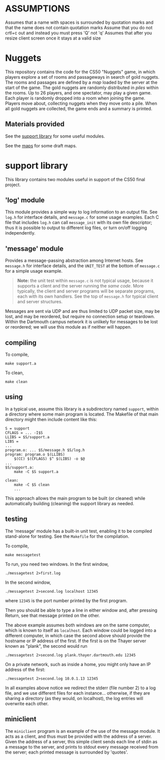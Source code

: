 # ASSUMPTIONS
Assumes that a name with spaces is surrounded by quotation marks and that the name does not contain quotation marks
Assume that you do not crtl+c out and instead you must press 'Q' not 'q'
Assumes that after you resize client screen once it stays at a valid size




# Nuggets

This repository contains the code for the CS50 "Nuggets" game, in which players explore a set of rooms and passageways in search of gold nuggets.
The rooms and passages are defined by a *map* loaded by the server at the start of the game.
The gold nuggets are randomly distributed in *piles* within the rooms.
Up to 26 players, and one spectator, may play a given game.
Each player is randomly dropped into a room when joining the game.
Players move about, collecting nuggets when they move onto a pile.
When all gold nuggets are collected, the game ends and a summary is printed.

## Materials provided

See the [support library](support/README.md) for some useful modules.

See the [maps](maps/README.md) for some draft maps.


# support library

This library contains two modules useful in support of the CS50 final project.

## 'log' module

This module provides a simple way to log information to an output file.
See `log.h` for interface details, and `message.c` for some usage examples.
Each C file that includes `log.h` can call `message_init` with its own file descriptor; thus it is possible to output to different log files, or turn on/off logging independently.

## 'message' module

Provides a message-passing abstraction among Internet hosts.
See `message.h` for interface details, and the `UNIT_TEST` at the bottom of `message.c` for a simple usage example.

> **Note:** the unit test within `message.c` is not typical usage, because it supports a client and the server running the *same code*.
> More typically, the client and server programs will be separate programs, each with its own handlers.
> See the top of `message.h` for typical client and server structures.

Messages are sent via UDP and are thus limited to UDP packet size, may be lost, and may be reordered, but require no connection setup or teardown.
Within the Dartmouth campus network it is unlikely for messages to be lost or reordered; we will use this module as if neither will happen.

## compiling

To compile,

	make support.a

To clean,

	make clean

## using

In a typical use, assume this library is a subdirectory named `support`, within a directory where some main program is located.
The Makefile of that main directory might then include content like this:

```make
S = support
CFLAGS = ... -I$S
LLIBS = $S/support.a
LIBS =
...
program.o: ... $S/message.h $S/log.h
program: program.o $(LLIBS)
	$(CC) $(CFLAGS) $^ $(LIBS) -o $@
...
$S/support.a:
	make -C $S support.a

clean:
	make -C $S clean
	...
```

This approach allows the main program to be built (or cleaned) while automatically building (cleaning) the support library as needed.

## testing

The 'message' module has a built-in unit test, enabling it to be compiled stand-alone for testing.
See the `Makefile` for the compilation.

To compile,

	make messagetest

To run, you need two windows.
In the first window,

	./messagetest 2>first.log

In the second window,

	./messagetest 2>second.log localhost 12345

where `12345` is the port number printed by the first program.

Then you should be able to type a line in either window and, after pressing Return, see that message printed on the other.

The above example assumes both windows are on the same computer, which is known to itself as `localhost`.
Each window could be logged into a different computer, in which case the second above should provide the hostname or IP address of the first.
If the first is on the Thayer server known as "plank", the second would run

	./messagetest 2>second.log plank.thayer.dartmouth.edu 12345

On a private network, such as inside a home, you might only have an IP address of the first:

	./messagetest 2>second.log 10.0.1.13 12345

In all examples above notice we redirect the stderr (file number 2) to a log file, and we use different files for each instance... otherwise, if they are sharing a directory (as they would, on localhost), the log entries will overwrite each other.

## miniclient

The `miniclient` program is an example of the use of the message
module.  It acts as a client, and thus must be provided with the
address of a server.  Given the address of a server, this simple
client sends each line of stdin as a message to the server, and prints
to stdout every message received from the server; each printed message
is surrounded by 'quotes'.

